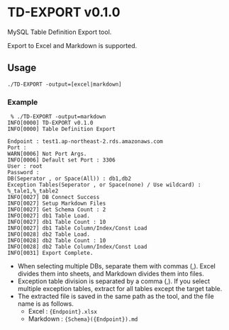 # TD-EXPORT v0.1.0
MySQL Table Definition Export tool.

Export to Excel and Markdown is supported.

## Usage
```shell
./TD-EXPORT -output=[excel|markdown]
```

### Example
```shell
 % ./TD-EXPORT -output=markdown
INFO[0000] TD-EXPORT v0.1.0                             
INFO[0000] Table Definition Export                      

Endpoint : test1.ap-northeast-2.rds.amazonaws.com
Port : 
WARN[0006] Not Port Args.                               
INFO[0006] Default set Port : 3306                      
User : root
Password : 
DB(Seperator , or Space(All)) : db1,db2
Exception Tables(Seperator , or Space(none) / Use wildcard) : %_tale1,%_table2
INFO[0027] DB Connect Success                           
INFO[0027] Setup Markdown Files                         
INFO[0027] Get Schema Count : 2                        
INFO[0027] db1 Table Load.                       
INFO[0027] db1 Table Count : 10                 
INFO[0027] db1 Table Column/Index/Const Load   
INFO[0028] db2 Table Load.                       
INFO[0028] db2 Table Count : 10                 
INFO[0028] db2 Table Column/Index/Const Load   
INFO[0031] Export Complete. 
```
- When selecting multiple DBs, separate them with commas (,). Excel divides them into sheets, and Markdown divides them into files.
- Exception table division is separated by a comma (,). If you select multiple exception tables, extract for all tables except the target table.
- The extracted file is saved in the same path as the tool, and the file name is as follows.
    - Excel : ```{Endpoint}.xlsx```
    - Markdown : ```{Schema}({Endpoint}).md```